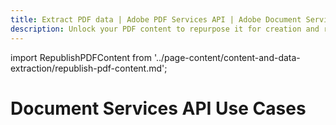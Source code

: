 ```yaml
---
title: Extract PDF data | Adobe PDF Services API | Adobe Document Services
description: Unlock your PDF content to repurpose it for creation and republishing of new online content. Our PDF Services API helps you create, convert, OCR PDFs and more. Free 6-month trial. Learn more today.
---
```


import RepublishPDFContent from '../page-content/content-and-data-extraction/republish-pdf-content.md';


<Hero slots="heading" variant="fullwidth" theme="dark"  customLayout className="herobgImage Hero-Banner"/>

# Document Services API Use Cases


<MenuWrapperComponent  menuItem= 'subMenuPages'  slots="content"  repeat="1" theme="lightest" className="Republish-PDF-Content"/>

<RepublishPDFContent />
